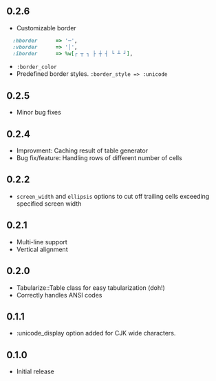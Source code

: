 0.2.6
-----
- Customizable border
```ruby
  :hborder      => '─',
  :vborder      => '│',
  :iborder      => %w[┌ ┬ ┐ ├ ┼ ┤ └ ┴ ┘],
```
- `:border_color`
- Predefined border styles. `:border_style => :unicode`

0.2.5
-----
- Minor bug fixes

0.2.4
-----
- Improvment: Caching result of table generator
- Bug fix/feature: Handling rows of different number of cells

0.2.2
-----
- `screen_width` and `ellipsis` options to cut off trailing cells exceeding specified screen width

0.2.1
-----
- Multi-line support
- Vertical alignment

0.2.0
-----
- Tabularize::Table class for easy tabularization (doh!)
- Correctly handles ANSI codes

0.1.1
-----
- :unicode_display option added for CJK wide characters.

0.1.0
-----
- Initial release
